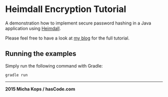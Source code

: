 # Heimdall Encryption Tutorial

A demonstration how to implement secure password hashing in a Java application using [Heimdall].

Please feel free to have a look at [my blog] for the full tutorial.

## Running the examples

Simply run the following command with Gradle:

```
gradle run
```
----

**2015 Micha Kops / hasCode.com**

   [Heimdall]:https://github.com/qaware/heimdall
   [my blog]:http://www.hascode.com/
